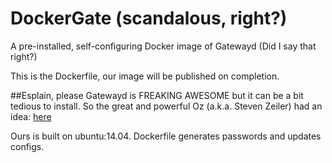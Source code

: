 DockerGate (scandalous, right?)
===============
A pre-installed, self-configuring Docker image of Gatewayd (Did I say that right?)

This is the Dockerfile, our image will be published on completion.

##Esplain, please
Gatewayd is FREAKING AWESOME but it can be a bit tedious to install. So the great and powerful Oz (a.k.a. Steven Zeiler) had an idea:
[here](https://www.bountysource.com/issues/4161110-publish-docker-image-of-fully-configured-gateway)

Ours is built on ubuntu:14.04. Dockerfile generates passwords and updates configs.
